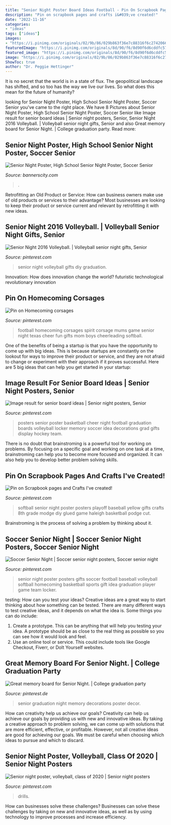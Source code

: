 ```yaml
---
title: "Senior Night Poster Board Ideas Football - Pin On Scrapbook Pages And Crafts I&#039;ve Created!"
description: "Pin on scrapbook pages and crafts i&#039;ve created!"
date: "2022-11-16"
categories:
- "ideas"
tags: ["ideas"]
images:
- "https://i.pinimg.com/originals/02/9b/86/029b863f36e7c88316f6c2742066f918.jpg"
featuredImage: "https://i.pinimg.com/originals/8d/90/f6/8d90f6d6cddfc57fb523471b90b52f9c.jpg"
featured_image: "https://i.pinimg.com/originals/8d/90/f6/8d90f6d6cddfc57fb523471b90b52f9c.jpg"
image: "https://i.pinimg.com/originals/02/9b/86/029b863f36e7c88316f6c2742066f918.jpg"
ShowToc: true
author: "Dr. Peggie Hettinger"
---
```



It is no secret that the world is in a state of flux. The geopolitical landscape has shifted, and so too has the way we live our lives. So what does this mean for the future of humanity? 

	

		
looking for Senior Night Poster, High School Senior Night Poster, Soccer Senior you've came to the right place. We have 8 Pictures about Senior Night Poster, High School Senior Night Poster, Soccer Senior like Image result for senior board ideas | Senior night posters, Senior, Senior Night 2016 Volleyball. | Volleyball senior night gifts, Senior and also Great memory board for Senior Night. | College graduation party. Read more:
		
    
## Senior Night Poster, High School Senior Night Poster, Soccer Senior

<img loading=lazy src="https://i.etsystatic.com/9358588/r/il/088627/2006290773/il_fullxfull.2006290773_qyu3.jpg" onerror="this.onerror=null;this.src='https://tse3.mm.bing.net/th?id=OIP.waEM2tKA33MFTE833Jo4hAHaLH&amp;pid=15.1';" alt="Senior Night Poster, High School Senior Night Poster, Soccer Senior">

_Source: bannerscity.com_

>. 

	

Retrofitting an Old Product or Service: How can business owners make use of old products or services to their advantage?
Most businesses are looking to keep their product or service current and relevant by retrofitting it with new ideas.

    
## Senior Night 2016 Volleyball. | Volleyball Senior Night Gifts, Senior

<img loading=lazy src="https://i.pinimg.com/originals/02/9b/86/029b863f36e7c88316f6c2742066f918.jpg" onerror="this.onerror=null;this.src='https://tse3.mm.bing.net/th?id=OIP.Z8AyfSfQjDLDV2hf5CFZlgHaJ4&amp;pid=15.1';" alt="Senior Night 2016 Volleyball. | Volleyball senior night gifts, Senior">

_Source: pinterest.com_

>senior night volleyball gifts diy graduation. 

	

Innovation: How does innovation change the world?
futuristic 
technological 
revolutionary
innovation

    
## Pin On Homecoming Corsages

<img loading=lazy src="https://i.pinimg.com/originals/d9/f7/84/d9f7840da8f6c8f1b3ca441f61085e01.jpg" onerror="this.onerror=null;this.src='https://tse1.mm.bing.net/th?id=OIP.nklHMTtQbPHXzTEprry5CwHaJ4&amp;pid=15.1';" alt="Pin on Homecoming corsages">

_Source: pinterest.com_

>football homecoming corsages spirit corsage mums game senior night texas cheer fun gifts mom boys cheerleading softball. 

	

One of the benefits of being a startup is that you have the opportunity to come up with big ideas. This is because startups are constantly on the lookout for ways to improve their product or service, and they are not afraid to change or experiment with their approach if it proves successful. Here are 5 big ideas that can help you get started in your startup: 

    
## Image Result For Senior Board Ideas | Senior Night Posters, Senior

<img loading=lazy src="https://i.pinimg.com/originals/52/25/17/522517af7f1f0a6cabef82a0b68e151c.jpg" onerror="this.onerror=null;this.src='https://tse3.mm.bing.net/th?id=OIP.5ZHJz3Rw-cEHBejOuXB04wHaJ3&amp;pid=15.1';" alt="Image result for senior board ideas | Senior night posters, Senior">

_Source: pinterest.com_

>posters senior poster basketball cheer night football graduation boards volleyball locker memory soccer idea decorations grad gifts display hockey team. 

	

There is no doubt that brainstroming is a powerful tool for working on problems. By focusing on a specific goal and working on one task at a time, brainstroming can help you to become more focused and organized. It can also help you to develop better problem solving skills.

    
## Pin On Scrapbook Pages And Crafts I&#039;ve Created!

<img loading=lazy src="https://i.pinimg.com/originals/8d/90/f6/8d90f6d6cddfc57fb523471b90b52f9c.jpg" onerror="this.onerror=null;this.src='https://tse3.mm.bing.net/th?id=OIP.ZFDOZNzOYPZPU82q8tIY5gAAAA&amp;pid=15.1';" alt="Pin on Scrapbook pages and Crafts I&#039;ve created!">

_Source: pinterest.com_

>softball senior night poster posters playoff baseball yellow gifts crafts 8th grade modge diy glued game haleigh basketball podge cut. 

	

Brainstroming is the process of solving a problem by thinking about it.

    
## Soccer Senior Night | Soccer Senior Night Posters, Soccer Senior Night

<img loading=lazy src="https://i.pinimg.com/originals/75/cf/0e/75cf0eb44da95bdaba033359d206ee15.jpg" onerror="this.onerror=null;this.src='https://tse1.mm.bing.net/th?id=OIP.KmfPUpl1u8qhqPJuE3VbzwHaJ4&amp;pid=15.1';" alt="Soccer Senior Night | Soccer senior night posters, Soccer senior night">

_Source: pinterest.com_

>senior night poster posters gifts soccer football baseball volleyball softball homecoming basketball sports gift idea graduation player game team locker. 

	

testing: How can you test your ideas?
Creative ideas are a great way to start thinking about how something can be tested. There are many different ways to test creative ideas, and it depends on what the idea is. Some things you can do include:
1. Create a prototype. This can be anything that will help you testing your idea. A prototype should be as close to the real thing as possible so you can see how it would look and feel.
2. Use an online tool or service. This could include tools like Google Checkout, Fiverr, or DoIt Yourself websites.

    
## Great Memory Board For Senior Night. | College Graduation Party

<img loading=lazy src="https://i.pinimg.com/originals/bf/7e/0c/bf7e0ca4cbf3c12ffcb600767c8ed2e5.jpg" onerror="this.onerror=null;this.src='https://tse2.mm.bing.net/th?id=OIP.JFwsBCp_yJ8zrFTkSoPgLQHaJ4&amp;pid=15.1';" alt="Great memory board for Senior Night. | College graduation party">

_Source: pinterest.de_

>senior graduation night memory decorations poster decor. 

	

How can creativity help us achieve our goals?
Creativity can help us achieve our goals by providing us with new and innovative ideas. By taking a creative approach to problem solving, we can come up with solutions that are more efficient, effective, or profitable. However, not all creative ideas are good for achieving our goals. We must be careful when choosing which ideas to pursue and which to discard.

    
## Senior Night Poster, Volleyball, Class Of 2020 | Senior Night Posters

<img loading=lazy src="https://i.pinimg.com/736x/c8/66/73/c866733c5607ff469bc5198fa04af17b.jpg" onerror="this.onerror=null;this.src='https://tse4.mm.bing.net/th?id=OIP.X-6qin09gMVwAAE9TPB5IQHaJQ&amp;pid=15.1';" alt="Senior night poster, volleyball, class of 2020 | Senior night posters">

_Source: pinterest.com_

>drills. 

	

How can businesses solve these challenges?
Businesses can solve these challenges by taking on new and innovative ideas, as well as by using technology to improve processes and increase efficiency.

